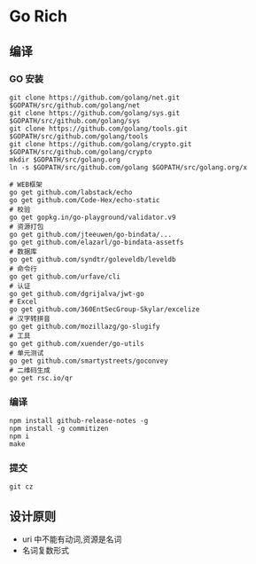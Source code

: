 # Go Rich

## 编译

### GO 安装

    git clone https://github.com/golang/net.git $GOPATH/src/github.com/golang/net
    git clone https://github.com/golang/sys.git $GOPATH/src/github.com/golang/sys
    git clone https://github.com/golang/tools.git $GOPATH/src/github.com/golang/tools
    git clone https://github.com/golang/crypto.git $GOPATH/src/github.com/golang/crypto
    mkdir $GOPATH/src/golang.org
    ln -s $GOPATH/src/github.com/golang $GOPATH/src/golang.org/x

    # WEB框架
    go get github.com/labstack/echo
    go get github.com/Code-Hex/echo-static
    # 校验
    go get gopkg.in/go-playground/validator.v9
    # 资源打包
    go get github.com/jteeuwen/go-bindata/...
    go get github.com/elazarl/go-bindata-assetfs
    # 数据库
    go get github.com/syndtr/goleveldb/leveldb
    # 命令行
    go get github.com/urfave/cli
    # 认证
    go get github.com/dgrijalva/jwt-go
    # Excel
    go get github.com/360EntSecGroup-Skylar/excelize
    # 汉字转拼音
    go get github.com/mozillazg/go-slugify
    # 工具
    go get github.com/xuender/go-utils
    # 单元测试
    go get github.com/smartystreets/goconvey
    # 二维码生成
    go get rsc.io/qr

### 编译

```shell
npm install github-release-notes -g
npm install -g commitizen
npm i
make
```

### 提交

```shell
git cz
```

## 设计原则

-   uri 中不能有动词,资源是名词
-   名词复数形式
